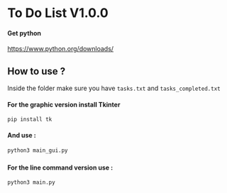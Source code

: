 
# To Do List V1.0.0

#### Get python


  https://www.python.org/downloads/

  ###

## How to use ?

Inside the folder make sure you have `tasks.txt` and `tasks_completed.txt`

#### For the graphic version install Tkinter
```
pip install tk
```
#### And use :
```
python3 main_gui.py
```

###

#### For the line command version use :
```
python3 main.py
```

